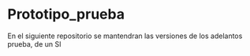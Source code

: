 # Prototipo_prueba
En el siguiente repositorio se mantendran las versiones de los adelantos prueba, de un SI
